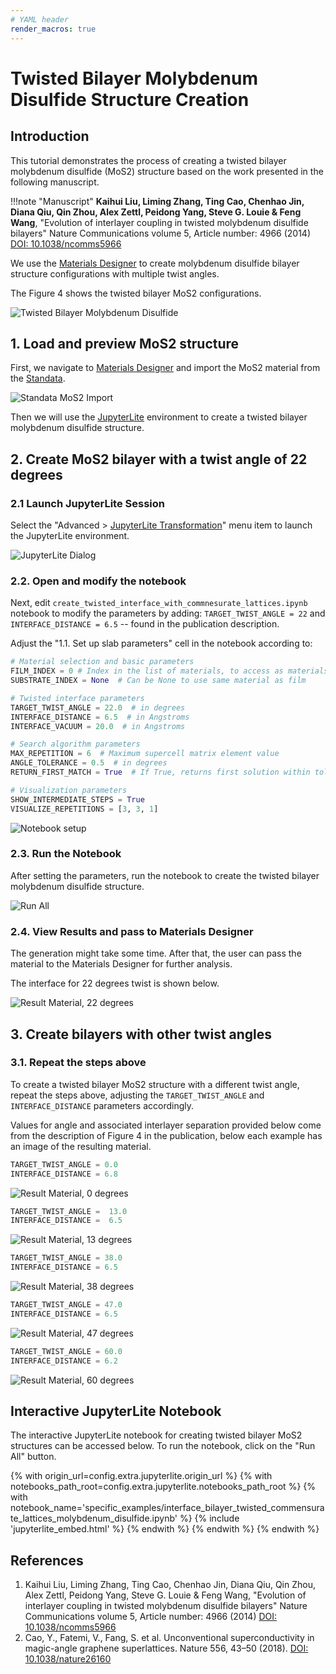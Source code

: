 ```yaml
---
# YAML header
render_macros: true
---
```


# Twisted Bilayer Molybdenum Disulfide Structure Creation

## Introduction

This tutorial demonstrates the process of creating a twisted bilayer molybdenum disulfide (MoS2) structure based on the work presented in the following manuscript.

!!!note "Manuscript"
    **Kaihui Liu, Liming Zhang, Ting Cao, Chenhao Jin, Diana Qiu, Qin Zhou, Alex Zettl, Peidong Yang, Steve G. Louie & Feng Wang**,
    "Evolution of interlayer coupling in twisted molybdenum disulfide bilayers" Nature Communications volume 5, Article number: 4966 (2014)
    [DOI: 10.1038/ncomms5966](https://doi.org/10.1038/ncomms5966)


We use the [Materials Designer](../../../materials-designer/overview.md) to create molybdenum disulfide bilayer structure configurations with multiple twist angles.

The Figure 4 shows the twisted bilayer MoS2 configurations.

![Twisted Bilayer Molybdenum Disulfide](/images/tutorials/materials/interfaces/twisted-bilayer-molybdenum-disulfide/MoS2-twisted-bilayers.png   "Twisted Bilayer Molybdenum Disulfide")

## 1. Load and preview MoS2 structure

First, we navigate to [Materials Designer](../../../materials-designer/overview.md) and import the MoS2 material from the [Standata](../../../materials-designer/header-menu/input-output/standata-import.md).


![Standata MoS2 Import](/images/tutorials/materials/interfaces/twisted-bilayer-molybdenum-disulfide/standata-import-mos2.png "Standata MoS2 Import")

Then we will use the [JupyterLite](../../../jupyterlite/overview.md) environment to create a twisted bilayer molybdenum disulfide structure.


## 2. Create MoS2 bilayer with a twist angle of 22 degrees

### 2.1 Launch JupyterLite Session

Select the "Advanced > [JupyterLite Transformation](../../../materials-designer/header-menu/advanced/jupyterlite-dialog.md)" menu item to launch the JupyterLite environment.


![JupyterLite Dialog](/images/jupyterlite/md-advanced-jl.webp "JupyterLite Dialog")

### 2.2. Open and modify the notebook

Next, edit `create_twisted_interface_with_commnesurate_lattices.ipynb` notebook to modify the parameters by adding: `TARGET_TWIST_ANGLE = 22` and `INTERFACE_DISTANCE = 6.5` -- found in the publication description.

Adjust the "1.1. Set up slab parameters" cell in the notebook according to:

```python
# Material selection and basic parameters
FILM_INDEX = 0 # Index in the list of materials, to access as materials[FILM_INDEX]
SUBSTRATE_INDEX = None  # Can be None to use same material as film

# Twisted interface parameters
TARGET_TWIST_ANGLE = 22.0  # in degrees
INTERFACE_DISTANCE = 6.5  # in Angstroms
INTERFACE_VACUUM = 20.0  # in Angstroms

# Search algorithm parameters
MAX_REPETITION = 6  # Maximum supercell matrix element value
ANGLE_TOLERANCE = 0.5  # in degrees
RETURN_FIRST_MATCH = True  # If True, returns first solution within tolerance

# Visualization parameters
SHOW_INTERMEDIATE_STEPS = True
VISUALIZE_REPETITIONS = [3, 3, 1]
```

![Notebook setup](/images/tutorials/materials/interfaces/twisted-bilayer-molybdenum-disulfide/jl-set-nb.png "Notebook setup")


### 2.3. Run the Notebook

After setting the parameters, run the notebook to create the twisted bilayer molybdenum disulfide structure.

![Run All](/images/jupyterlite/run-all.webp "Run All")

### 2.4. View Results and pass to Materials Designer

The generation might take some time.
After that, the user can pass the material to the Materials Designer for further analysis.

The interface for 22 degrees twist is shown below.

![Result Material, 22 degrees](/images/tutorials/materials/interfaces/twisted-bilayer-molybdenum-disulfide/mos2-result-wavejs-22.png "MoS2 Twisted Bilayer, 22 degrees")

## 3. Create bilayers with other twist angles

### 3.1. Repeat the steps above
To create a twisted bilayer MoS2 structure with a different twist angle, repeat the steps above, adjusting the `TARGET_TWIST_ANGLE` and `INTERFACE_DISTANCE` parameters accordingly.

Values for angle and associated interlayer separation provided below come from the description of Figure 4 in the publication, below each example has an image of the resulting material.

```python
TARGET_TWIST_ANGLE = 0.0
INTERFACE_DISTANCE = 6.8
```

![Result Material, 0 degrees](/images/tutorials/materials/interfaces/twisted-bilayer-molybdenum-disulfide/mos2-result-wavejs-0.png "MoS2 Twisted Bilayer, 0 degrees")


```python
TARGET_TWIST_ANGLE =  13.0
INTERFACE_DISTANCE =  6.5
```

![Result Material, 13 degrees](/images/tutorials/materials/interfaces/twisted-bilayer-molybdenum-disulfide/mos2-result-wavejs-13.png "MoS2 Twisted Bilayer, 13 degrees")

```python
TARGET_TWIST_ANGLE = 38.0
INTERFACE_DISTANCE = 6.5
```

![Result Material, 38 degrees](/images/tutorials/materials/interfaces/twisted-bilayer-molybdenum-disulfide/mos2-result-wavejs-38.png "MoS2 Twisted Bilayer, 38 degrees")

```python
TARGET_TWIST_ANGLE = 47.0
INTERFACE_DISTANCE = 6.5
```

![Result Material, 47 degrees](/images/tutorials/materials/interfaces/twisted-bilayer-molybdenum-disulfide/mos2-result-wavejs-47.png "MoS2 Twisted Bilayer, 47 degrees")

```python
TARGET_TWIST_ANGLE = 60.0
INTERFACE_DISTANCE = 6.2
```

![Result Material, 60 degrees](/images/tutorials/materials/interfaces/twisted-bilayer-molybdenum-disulfide/mos2-result-wavejs-60.png "MoS2 Twisted Bilayer, 60 degrees")


## Interactive JupyterLite Notebook

The interactive JupyterLite notebook for creating twisted bilayer MoS2 structures can be accessed below. To run the notebook, click on the "Run All" button.


{% with origin_url=config.extra.jupyterlite.origin_url %}
{% with notebooks_path_root=config.extra.jupyterlite.notebooks_path_root %}
{% with notebook_name='specific_examples/interface_bilayer_twisted_commensurate_lattices_molybdenum_disulfide.ipynb' %}
{% include 'jupyterlite_embed.html' %}
{% endwith %}
{% endwith %}
{% endwith %}

## References

1. Kaihui Liu, Liming Zhang, Ting Cao, Chenhao Jin, Diana Qiu, Qin Zhou, Alex Zettl, Peidong Yang, Steve G. Louie & Feng Wang, "Evolution of interlayer coupling in twisted molybdenum disulfide bilayers" Nature Communications volume 5, Article number: 4966 (2014) [DOI: 10.1038/ncomms5966](https://doi.org/10.1038/ncomms5966)
2. Cao, Y., Fatemi, V., Fang, S. et al. Unconventional superconductivity in magic-angle graphene superlattices. Nature 556, 43–50 (2018). [DOI: 10.1038/nature26160](https://doi.org/10.1038/nature26160)
